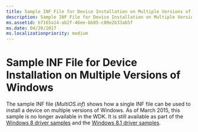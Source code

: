 ```yaml
---
title: Sample INF File for Device Installation on Multiple Versions of Windows
description: Sample INF File for Device Installation on Multiple Versions of Windows
ms.assetid: b7165a14-ab2f-46ee-bb05-c89e2b33ab5f
ms.date: 04/20/2017
ms.localizationpriority: medium
---
```


# Sample INF File for Device Installation on Multiple Versions of Windows


The sample INF file (*MultiOS.inf*) shows how a single INF file can be used to install a device on multiple versions of Windows. As of March 2015, this sample is no longer available in the WDK.  It is still available as part of the [Windows 8 driver samples](https://go.microsoft.com/fwlink/p/?LinkId=616509) and the [Windows 8.1 driver samples](https://go.microsoft.com/fwlink/p/?LinkId=618052).


 

 





